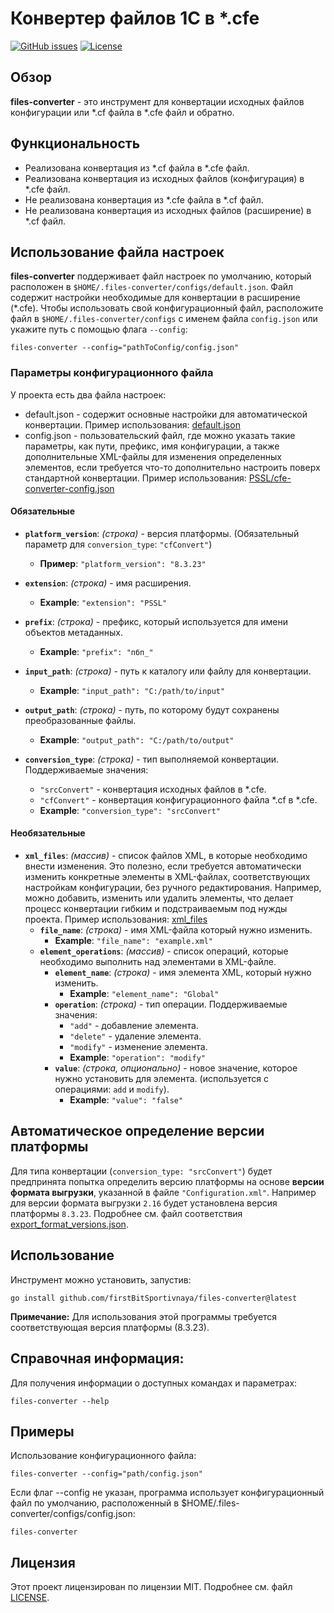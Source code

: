 # Конвертер файлов 1С в *.cfe

[![GitHub issues](https://img.shields.io/github/issues-raw/firstBitSportivnaya/files-converter?style=badge)](https://github.com/firstBitSportivnaya/files-converter/issues)
[![License](https://img.shields.io/github/license/firstBitSportivnaya/files-converter?style=badge)](https://github.com/firstBitSportivnaya/files-converter/blob/main/LICENSE)

## Обзор

**files-converter** - это инструмент для конвертации исходных файлов конфигурации или *.cf файла в *.cfe файл и обратно.

## Функциональность

- Реализована конвертация из *.cf файла в *.cfe файл.
- Реализована конвертация из исходных файлов (конфигурация) в *.cfe файл.
- Не реализована конвертация из *.cfe файла в *.cf файл.
- Не реализована конвертация из исходных файлов (расширение) в *.cf файл.

## Использование файла настроек

**files-converter** поддерживает файл настроек по умолчанию, который расположен в `$HOME/.files-converter/configs/default.json`. Файл содержит настройки необходимые для конвертации в расширение (*.cfe).
Чтобы использовать свой конфигурационный файл, расположите файл в `$HOME/.files-converter/configs` с именем файла `config.json` или укажите путь с помощью флага `--config`:

```shell
files-converter --config="pathToConfig/config.json"
```

### Параметры конфигурационного файла

У проекта есть два файла настроек:
- default.json - содержит основные настройки для автоматической конвертации. Пример использования: [default.json](configs/default.json)
- config.json  - пользовательский файл, где можно указать такие параметры, как пути, префикс, имя конфигурации, а также дополнительные XML-файлы для изменения определенных элементов, если требуется что-то дополнительно настроить поверх стандартной конвертации. Пример использования: [PSSL/cfe-converter-config.json](https://github.com/firstBitSportivnaya/PSSL/blob/develop/cfe-converter-config.json)

#### Обязательные

- **`platform_version`**: *(строка)* - версия платформы. (Обязательный параметр для `conversion_type`: `"cfConvert"`)
  - **Пример**: `"platform_version": "8.3.23"`

- **`extension`**: *(строка)* - имя расширения.
  - **Example**: `"extension": "PSSL"`

- **`prefix`**: *(строка)* - префикс, который используется для имени объектов метаданных.
  - **Example**: `"prefix": "пбп_"`

- **`input_path`**: *(строка)* - путь к каталогу или файлу для конвертации.
  - **Example**: `"input_path": "C:/path/to/input"`

- **`output_path`**: *(строка)* - путь, по которому будут сохранены преобразованные файлы.
  - **Example**: `"output_path": "C:/path/to/output"`

- **`conversion_type`**: *(строка)* - тип выполняемой конвертации. Поддерживаемые значения:
  - `"srcConvert"` - конвертация исходных файлов в *.cfe.
  - `"cfConvert"`  - конвертация конфигурационного файла *.cf в *.cfe.
  - **Example**: `"conversion_type": "srcConvert"`

#### Необязательные

- **`xml_files`**: *(массив)* - список файлов XML, в которые необходимо внести изменения. Это полезно, если требуется автоматически изменить конкретные элементы в XML-файлах, соответствующих настройкам конфигурации, без ручного редактирования. Например, можно добавить, изменить или удалить элементы, что делает процесс конвертации гибким и подстраиваемым под нужды проекта. Пример использования: [xml_files](configs/default.json#3)
  - **`file_name`**: *(строка)* - имя XML-файла который нужно изменить.
    - **Example**: `"file_name": "example.xml"`
  - **`element_operations`**: *(массив)* - список операций, которые необходимо выполнить над элементами в XML-файле.
    - **`element_name`**: *(строка)* - имя элемента XML, который нужно изменить.
      - **Example**: `"element_name": "Global"`
    - **`operation`**: *(строка)* - тип операции. Поддерживаемые значения: 
      - `"add"`    - добавление элемента.
      - `"delete"` - удаление элемента.
      - `"modify"` - изменение элемента.
      - **Example**: `"operation": "modify"`
    - **`value`**: *(строка, опционально)* - новое значение, которое нужно установить для элемента. (используется с операциями: `add` и `modify`).
      - **Example**: `"value": "false"`

## Автоматическое определение версии платформы

Для типа конвертации (`conversion_type: "srcConvert"`) будет предпринята попытка определить версию платформы на основе **версии формата выгрузки**, указанной в файле `"Configuration.xml"`. Например для версии формата выгрузки `2.16` будет установлена версия платформы `8.3.23`. Подробнее см. файл соответствия [export_format_versions.json](configs/export_format_versions.json). 

## Использование

Инструмент можно установить, запустив:

```shell
go install github.com/firstBitSportivnaya/files-converter@latest
```

**Примечание:** Для использования этой программы требуется соответствующая версия платформы (8.3.23).

## Справочная информация:

Для получения информации о доступных командах и параметрах:

```shell
files-converter --help
```

## Примеры

Использование конфигурационного файла:

```shell
files-converter --config="path/config.json"
```

Если флаг --config не указан, программа использует конфигурационный файл по умолчанию, расположенный в $HOME/.files-converter/configs/config.json:

```shell
files-converter
```

## Лицензия

Этот проект лицензирован по лицензии MIT. Подробнее см. файл [LICENSE](LICENSE).

